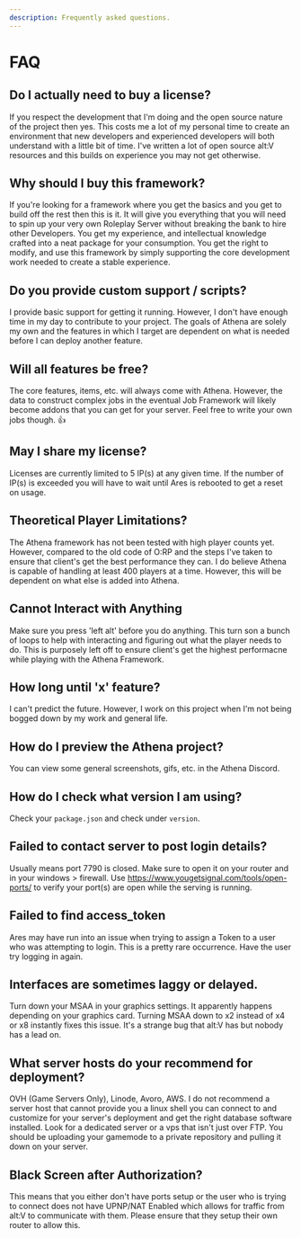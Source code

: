 ```yaml
---
description: Frequently asked questions.
---
```


# FAQ

## Do I actually need to buy a license?

If you respect the development that I'm doing and the open source nature of the project then yes. This costs me a lot of my personal time to create an environment that new developers and experienced developers will both understand with a little bit of time. I've written a lot of open source alt:V resources and this builds on experience you may not get otherwise.

## Why should I buy this framework?

If you're looking for a framework where you get the basics and you get to build off the rest then this is it. It will give you everything that you will need to spin up your very own Roleplay Server without breaking the bank to hire other Developers. You get my experience, and intellectual knowledge crafted into a neat package for your consumption. You get the right to modify, and use this framework by simply supporting the core development work needed to create a stable experience.

## Do you provide custom support / scripts?

I provide basic support for getting it running. However, I don't have enough time in my day to contribute to your project. The goals of Athena are solely my own and the features in which I target are dependent on what is needed before I can deploy another feature.

## Will all features be free?

The core features, items, etc. will always come with Athena. However, the data to construct complex jobs in the eventual Job Framework will likely become addons that you can get for your server. Feel free to write your own jobs though. 👍

## May I share my license?

Licenses are currently limited to 5 IP(s) at any given time. If the number of IP(s) is exceeded you will have to wait until Ares is rebooted to get a reset on usage.

## Theoretical Player Limitations?

The Athena framework has not been tested with high player counts yet. However, compared to the old code of O:RP and the steps I've taken to ensure that client's get the best performance they can. I do believe Athena is capable of handling at least 400 players at a time. However, this will be dependent on what else is added into Athena.

## Cannot Interact with Anything

Make sure you press 'left alt' before you do anything. This turn son a bunch of loops to help with interacting and figuring out what the player needs to do. This is purposely left off to ensure client's get the highest performacne while playing with the Athena Framework.

## How long until 'x' feature?

I can't predict the future. However, I work on this project when I'm not being bogged down by my work and general life.

## How do I preview the Athena project?

You can view some general screenshots, gifs, etc. in the Athena Discord.

## How do I check what version I am using?

Check your `package.json` and check under `version`.

## Failed to contact server to post login details?

Usually means port 7790 is closed. Make sure to open it on your router and in your windows > firewall. Use https://www.yougetsignal.com/tools/open-ports/ to verify your port(s) are open while the serving is running.

## Failed to find access_token

Ares may have run into an issue when trying to assign a Token to a user who was attempting to login. This is a pretty rare occurrence. Have the user try logging in again.

## Interfaces are sometimes laggy or delayed.

Turn down your MSAA in your graphics settings. It apparently happens depending on your graphics card. Turning MSAA down to x2 instead of x4 or x8 instantly fixes this issue. It's a strange bug that alt:V has but nobody has a lead on.

## What server hosts do your recommend for deployment?

OVH (Game Servers Only), Linode, Avoro, AWS. I do not recommend a server host that cannot provide you a linux shell you can connect to and customize for your server's deployment and get the right database software installed. Look for a dedicated server or a vps that isn't just over FTP. You should be uploading your gamemode to a private repository and pulling it down on your server.

## Black Screen after Authorization?

This means that you either don't have ports setup or the user who is trying to connect does not have UPNP/NAT Enabled which allows for traffic from alt:V to communicate with them. Please ensure that they setup their own router to allow this.

